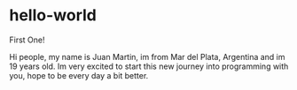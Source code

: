 # hello-world
First One!

Hi people, my name is Juan Martin, im from Mar del Plata, Argentina and im 19 years old.
Im very excited to start this new journey into programming with you, hope to be every day a bit better.
